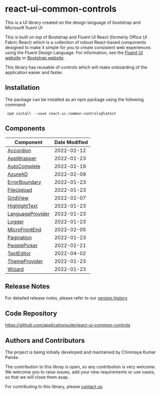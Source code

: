 # react-ui-common-controls

This is a UI library created on the design language of bootstrap and Microsoft fluent UI

This is built on top of Bootstrap and Fluent UI React (formerly Office UI Fabric React) which is a collection of robust React-based components designed to make it simple for you to create consistent web experiences using the Fluent Design Language.
For information, see the [Fluent UI website](https://developer.microsoft.com/en-us/fluentui) or [Bootstrap website](https://getbootstrap.com/) .

This library has reusable of controls which will make onboarding of the application easier and faster.

## Installation

The package can be installed as an npm package using the following command:

```
 npm install --save react-ui-common-controls@latest
```

## Components

| Component                                    | Date Modified |
| -------------------------------------------- | ------------- |
| [Accordion](docs/Accordion.md)               | 2022-02-12    |
| [AppWrapper](docs/AppWrapper.md)             | 2022-01-23    |
| [AutoComplete](docs/AutoComplete.md)         | 2022-02-19    |
| [AzureAD](docs/AzureAD.md)                   | 2022-02-09    |
| [ErrorBoundary](docs/ErrorBoundary.md)       | 2022-01-23    |
| [FileUpload](docs/FileUpload.md)             | 2022-01-23    |
| [GridView](docs/GridView.md)                 | 2022-02-07    |
| [HighlightText](docs/HighlightText.md)       | 2022-01-23    |
| [LanguageProvider](docs/LanguageProvider.md) | 2022-01-23    |
| [Logger](docs/Logger.md)                     | 2022-01-23    |
| [MicroFrontEnd](docs/MicroFrontEnd.md)       | 2022-02-05    |
| [Pagination](docs/Pagination.md)             | 2022-01-23    |
| [PeoplePicker](docs/PeoplePicker.md)         | 2022-02-21    |
| [TextEditor](docs/TextEditor.md)             | 2022-04-02    |
| [ThemeProvider](docs/ThemeProvider.md)       | 2022-01-23    |
| [Wizard](docs/Wizard.md)                     | 2022-01-23    |

## Release Notes

For detailed release notes, please refer to our [version history](docs/ReleaseNotes.md)

## Code Repository

https://github.com/applicationsuite/react-ui-common-controls

## Authors and Contributors

The project is being initially developed and maintained by Chinmaya Kumar Panda.

The contribution to this libray is open, so any contribution is very welcome.
We welcome you to raise issues, add your new requirements or use cases, so that we will close them asap.

For contributing to this library, please [contact us](mailto:visit.chinmaya@gmail.com).

<!-- [AppWrapper](#AppWrapper)
[ErrorBoundary](#ErrorBoundary)
[FileUpload](#FileUpload)
[GridView](#GridView)
[HighlightText](#HighlightText)
[LanguageProvider](#LanguageProvider)
[Logger](#Logger)
[Pagination](#Pagination)
[ThemeProvider](#ThemeProvider)
[Wizard](#Wizard)

## <a name="AppWrapper"></a>AppWrapper
## <a name="ErrorBoundary"></a>ErrorBoundary
## <a name="FileUpload"></a>FileUpload
## <a name="GridView"></a>GridView
## <a name="HighlightText"></a>HighlightText
## <a name="LanguageProvider"></a>LanguageProvider
## <a name="Logger"></a>Logger
## <a name="Pagination"></a>Pagination
## <a name="ThemeProvider"></a>ThemeProvider
## <a name="Wizard"></a>Wizard
 -->

